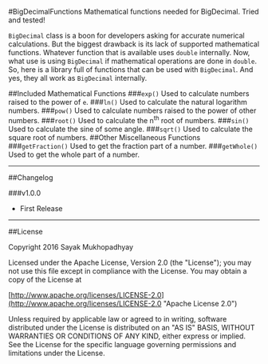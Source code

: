 #BigDecimalFunctions
Mathematical functions needed for BigDecimal. Tried and tested!

`BigDecimal` class is a boon for developers asking for accurate numerical calculations. But the biggest drawback is its lack of supported mathematical functions. Whatever function that is available uses `double` internally. Now, what use is using `BigDecimal` if mathematical operations are done in `double`. So, here is a library full of functions that can be used with `BigDecimal`. And yes, they all work as `BigDecimal` internally.

##Included Mathematical Functions
###`exp()`
Used to calculate numbers raised to the power of `e`.
###`ln()`
Used to calculate the natural logarithm numbers.
###`pow()`
Used to calculate numbers raised to the power of other numbers.
###`root()`
Used to calculate the n<sup>th</sup> root of numbers.
###`sin()`
Used to calculate the sine of some angle.
###`sqrt()`
Used to calculate the square root of numbers.
##Other Miscellaneous Functions
###`getFraction()`
Used to get the fraction part of a number.
###`getWhole()`
Used to get the whole part of a number.

--------------------------------------------
##Changelog

###v1.0.0
* First Release

--------------------------------------------
##License

Copyright 2016 Sayak Mukhopadhyay

Licensed under the Apache License, Version 2.0 (the "License");
you may not use this file except in compliance with the License.
You may obtain a copy of the License at

[http://www.apache.org/licenses/LICENSE-2.0](http://www.apache.org/licenses/LICENSE-2.0 "Apache License 2.0")

Unless required by applicable law or agreed to in writing, software
distributed under the License is distributed on an "AS IS" BASIS,
WITHOUT WARRANTIES OR CONDITIONS OF ANY KIND, either express or implied.
See the License for the specific language governing permissions and
limitations under the License.